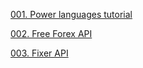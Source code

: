 [001. Power languages tutorial](https://www.abctradinggroup.com/powerlanguage-tutorials-lesson-01/)

[002. Free Forex API](https://www.freeforexapi.com/Home/Api)

[003. Fixer API](https://fixer.io/documentation)

[]()
